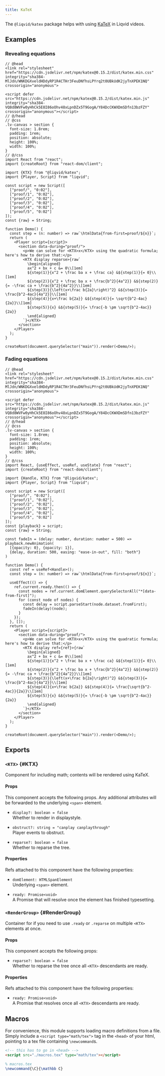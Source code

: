 ```yaml
---
title: KaTeX
---
```


The `@liqvid/katex` package helps with using [KaTeX](https://katex.org/) in Liqvid videos.

## Examples

### Revealing equations

```tsx liqvid
// @head
<link rel="stylesheet" href="https://cdn.jsdelivr.net/npm/katex@0.15.2/dist/katex.min.css" integrity="sha384-MlJdn/WNKDGXveldHDdyRP1R4CTHr3FeuDNfhsLPYrq2t0UBkUdK2jyTnXPEK1NQ" crossorigin="anonymous">

<script defer src="https://cdn.jsdelivr.net/npm/katex@0.15.2/dist/katex.min.js" integrity="sha384-VQ8d8WVFw0yHhCk5E8I86oOhv48xLpnDZx5T9GogA/Y84DcCKWXDmSDfn13bzFZY" crossorigin="anonymous"></script>
// @/head
// @css
.lv-canvas > section {
  font-size: 1.8rem;
  padding: 1rem;
  position: absolute;
  height: 100%;
  width: 100%;
}
// @/css
import React from "react";
import {createRoot} from "react-dom/client";

import {KTX} from "@liqvid/katex";
import {Player, Script} from "liqvid";

const script = new Script([
  ["proof/", "0:02"],
  ["proof/1", "0:02"],
  ["proof/2", "0:02"],
  ["proof/3", "0:02"],
  ["proof/4", "0:02"],
  ["proof/5", "0:02"]
]);
const {raw} = String;

function Demo() {
  const step = (n: number) => raw`\htmlData{from-first=proof/${n}}`;
  return (
    <Player script={script}>
      <section data-during="proof/">
        <p>We can solve for <KTX>x</KTX> using the quadratic formula; here's how to derive that:</p>
        <KTX display reparse>{raw`
          \begin{aligned}
          ax^2 + bx + c &= 0\\[1em]
          ${step(1)}{x^2 + \frac ba x + \frac ca} &${step(1)}{= 0}\\[1em]
          ${step(2)}{x^2 + \frac ba x + \frac{b^2}{4a^2}} &${step(2)}{= -\frac ca + \frac{b^2}{4a^2}}\\[1em]
          ${step(3)}{\left(x+\frac b{2a}\right)^2} &${step(3)}{= \frac{b^2-4ac}{4a^2}}\\[1em]
          ${step(4)}{x+\frac b{2a}} &${step(4)}{= \sqrt{b^2-4ac}{2a}}\\[1em]
          ${step(5)}{x} &${step(5)}{= \frac{-b \pm \sqrt{b^2-4ac}}{2a}}
          \end{aligned}
        `}</KTX>
      </section>
    </Player>
  );
}

createRoot(document.querySelector("main")).render(<Demo/>);
```

### Fading equations

```tsx liqvid
// @head
<link rel="stylesheet" href="https://cdn.jsdelivr.net/npm/katex@0.15.2/dist/katex.min.css" integrity="sha384-MlJdn/WNKDGXveldHDdyRP1R4CTHr3FeuDNfhsLPYrq2t0UBkUdK2jyTnXPEK1NQ" crossorigin="anonymous">

<script defer src="https://cdn.jsdelivr.net/npm/katex@0.15.2/dist/katex.min.js" integrity="sha384-VQ8d8WVFw0yHhCk5E8I86oOhv48xLpnDZx5T9GogA/Y84DcCKWXDmSDfn13bzFZY" crossorigin="anonymous"></script>
// @/head
// @css
.lv-canvas > section {
  font-size: 1.8rem;
  padding: 1rem;
  position: absolute;
  height: 100%;
  width: 100%;
}
// @/css
import React, {useEffect, useRef, useState} from "react";
import {createRoot} from "react-dom/client";

import {Handle, KTX} from "@liqvid/katex";
import {Player, Script} from "liqvid";

const script = new Script([
  ["proof/", "0:02"],
  ["proof/1", "0:02"],
  ["proof/2", "0:02"],
  ["proof/3", "0:02"],
  ["proof/4", "0:02"],
  ["proof/5", "0:02"]
]);
const {playback} = script;
const {raw} = String;

const fadeIn = (delay: number, duration: number = 500) => playback.newAnimation(
  [{opacity: 0}, {opacity: 1}],
  {delay, duration: 500, easing: "ease-in-out", fill: "both"}
)

function Demo() {
  const ref = useRef<Handle>();
  const step = (n: number) => raw`\htmlData{from-first=proof/${n}}`;

  useEffect(() => {
    ref.current.ready.then(() => {
      const nodes = ref.current.domElement.querySelectorAll("*[data-from-first]");
      for (const node of nodes) {
        const delay = script.parseStart(node.dataset.fromFirst);
        fadeIn(delay)(node);
      }
    });
  }, []);
  return (
    <Player script={script}>
      <section data-during="proof/">
        <p>We can solve for <KTX>x</KTX> using the quadratic formula; here's how to derive that:</p>
        <KTX display ref={ref}>{raw`
          \begin{aligned}
          ax^2 + bx + c &= 0\\[1em]
          ${step(1)}{x^2 + \frac ba x + \frac ca} &${step(1)}{= 0}\\[1em]
          ${step(2)}{x^2 + \frac ba x + \frac{b^2}{4a^2}} &${step(2)}{= -\frac ca + \frac{b^2}{4a^2}}\\[1em]
          ${step(3)}{\left(x+\frac b{2a}\right)^2} &${step(3)}{= \frac{b^2-4ac}{4a^2}}\\[1em]
          ${step(4)}{x+\frac b{2a}} &${step(4)}{= \frac{\sqrt{b^2-4ac}}{2a}}\\[1em]
          ${step(5)}{x} &${step(5)}{= \frac{-b \pm \sqrt{b^2-4ac}}{2a}}
          \end{aligned}
        `}</KTX>
      </section>
    </Player>
  );
}

createRoot(document.querySelector("main")).render(<Demo/>);
```


## Exports

### `<KTX>` {#KTX}

Component for including math; contents will be rendered using KaTeX.

#### Props

This component accepts the following props. Any additional attributes will be forwarded to the underlying `<span>` element.

* `display?: boolean = false`  
  Whether to render in displaystyle.

* `obstruct?: string = "canplay canplaythrough"`  
Player events to obstruct.

* `reparse?: boolean = false`  
  Whether to reparse the tree.

#### Properties

Refs attached to this component have the following properties:

* `domElement: HTMLSpanElement`  
  Underlying `<span>` element.

* `ready: Promise<void>`  
  A Promise that will resolve once the element has finished typesetting.

### `<RenderGroup>` {#RenderGroup}

Container for if you need to use `.ready` or `.reparse` on multiple `<KTX>` elements at once.

#### Props

This component accepts the following props:

* `reparse?: boolean = false`  
  Whether to reparse the tree once all `<KTX>` descendants are ready.

#### Properties

Refs attached to this component have the following properties:

* `ready: Promise<void>`  
  A Promise that resolves once all `<KTX>` descendants are ready.

## Macros

For convenience, this module supports loading macro definitions from a file. Simply include a `<script type="math/tex">` tag in the `<head>` of your html, pointing to a tex file containing `\newcommand`s.

```html
<!-- this has to go in <head> -->
<script src="./macros.tex" type="math/tex"></script>
```
```tex
% macros.tex
\newcommand{\C}{\mathbb C}
```

